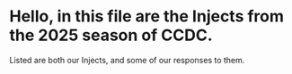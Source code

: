 # Hello, in this file are the Injects from the 2025 season of CCDC.

Listed are both our Injects, and some of our responses to them.
